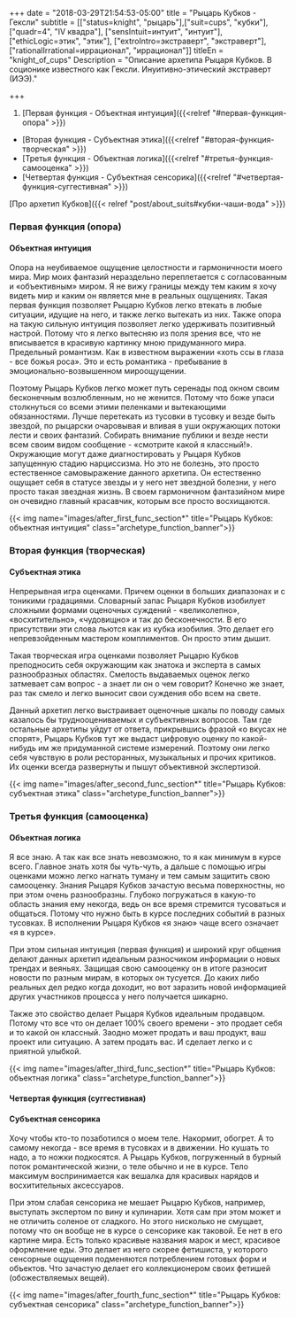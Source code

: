 +++
date = "2018-03-29T21:54:53-05:00"
title = "Рыцарь Кубков - Гексли"
subtitle = [["status=knight", "рыцарь"],["suit=cups", "кубки"],["quadr=4", "IV квадра"], ["sensIntuit=интуит", "интуит"], ["ethicLogic=этик", "этик"], ["extroIntro=экстраверт", "экстраверт"], ["rationalIrrational=иррационал", "иррационал"]]
titleEn = "knight_of_cups"
Description = "Описание архетипа Рыцаря Кубков. В соционике известного как Гексли. Инуитивно-этический экстраверт (ИЭЭ)."

+++

1. [Первая функция - Объектная интуиция]({{<relref "#первая-функция-опора" >}})
+ [Вторая функция - Субъектная этика]({{<relref "#вторая-функция-творческая" >}})
+ [Третья функция - Объектная логика]({{<relref "#третья-функция-самооценка" >}})
+ [Четвертая функция - Субъектная сенсорика]({{<relref "#четвертая-функция-суггестивная" >}})

<span class="badge badge-info badge-link">[Про архетип Кубков]({{< relref "post/about_suits#кубки-чаши-вода" >}})</span>

### Первая функция (опора)
#### Объектная интуиция
Опора на неубиваемое ощущение целостности и гармоничности моего мира. Мир моих фантазий нераздельно переплетается с согласованным 
и «объективным» миром. Я не вижу границы между тем каким я хочу видеть мир и каким он является мне в реальных ощущениях. 
Такая первая функция позволяет Рыцарю Кубков легко втекать в любые ситуации, идущие на него, и также легко вытекать из них. 
Также опора на такую сильную интуиция позволяет легко удерживать позитивный настрой. Потому что я легко вытесняю из поля зрения все, 
что не вписывается в красивую картинку мною придуманного мира. Предельный романтизм. Как в известном выражении «хоть ссы в глаза - 
все божья роса». Это и есть романтика - пребывание в эмоционально-возвышенном мироощущении. 

Поэтому Рыцарь Кубков легко может путь серенады под окном своим бесконечным возлюбленным, но не женится. Потому что боже упаси 
столкнуться со всеми этими пеленками и вытекающими обязанностями. Лучше перетекать из тусовки в тусовку и везде быть звездой, 
по рыцарски очаровывая и вливая в уши окружающих потоки лести и своих фантазий. Собирать внимание публики и везде нести всем 
своим видом сообщение - «смотрите какой я классный!». Окружающие могут даже диагностировать у Рыцаря Кубков запущенную стадию 
нарциссизма. Но это не болезнь, это просто естественное самовыражение данного архетипа. Он естественно ощущает себя в статусе 
звезды и у него нет звездной болезни, у него просто такая звездная жизнь. В своем гармоничном фантазийном мире он очевидно главный 
красавчик, которым все просто восхищаются.   

{{< img name="images/after_first_func_section*" title="Рыцарь Кубков: объектная интуиция" class="archetype_function_banner">}}

### Вторая функция (творческая)
#### Субъектная этика
Непрерывная игра оценками. Причем оценки в больших диапазонах и с тоникими градациями. Словарный запас Рыцаря Кубков изобилует 
сложными формами оценочных суждений - «великолепно», «восхитительно», «чудовищно» и так до бесконечности. В его присутствии эти 
слова льются как из кубка изобилия. Это делает его непревзойденным мастером комплиментов. Он просто этим дышит.   

Такая творческая игра оценками позволяет Рыцарю Кубков преподносить себя окружающим как знатока и эксперта в самых разнообразных 
областях. Смелость выдаваемых оценок легко затмевает сам вопрос - а знает ли он о чем говорит? Конечно же знает, раз так смело и 
легко выносит свои суждения обо всем на свете.

Данный архетип легко выстраивает оценочные шкалы по поводу самых казалось бы труднооцениваемых и субъективных вопросов. Там где 
остальные архетипы уйдут от ответа, прикрывшись фразой «о вкусах не спорят», Рыцарь Кубков тут же выдаст цифровую оценку по 
какой-нибудь им же придуманной системе измерений. Поэтому они легко себя чувствую в роли ресторанных, музыкальных и прочих критиков. 
Их оценки всегда развернуты и пышут объективной экспертизой. 

{{< img name="images/after_second_func_section*" title="Рыцарь Кубков: субъектная этика" class="archetype_function_banner">}}

### Третья функция (самооценка)
#### Объектная логика 
Я все знаю. А так как все знать невозможно, то я как минимум в курсе всего. Главное знать хотя бы чуть-чуть, а дальше с помощью игры 
оценками можно легко нагнать туману и тем самым защитить свою самооценку. Знания Рыцаря Кубков зачастую весьма поверхностны, 
но при этом очень разнообразны. Глубоко погружаться в какую-то область знания ему некогда, ведь он все время стремится тусоваться и 
общаться. Потому что нужно быть в курсе последних событий в разных тусовках. В исполнении Рыцаря Кубков «я знаю» чаще всего означает 
«я в курсе».

При этом сильная интуиция (первая функция) и широкий круг общения делают данных архетип идеальным разносчиком информации о новых 
трендах и веяньях. Защищая свою самооценку он в итоге разносит новости по разным мирам, в которых он тусуется. До каких либо реальных 
дел редко когда доходит, но вот заразить новой информацией других участников процесса у него получается шикарно.

Также это свойство делает Рыцаря Кубков идеальным продавцом. Потому что все что он делает 100% своего времени - это продает себя и то 
какой он классный. Заодно может продать и ваш продукт, ваш проект или ситуацию. А затем продать вас. И сделает легко и с приятной 
улыбкой.

{{< img name="images/after_third_func_section*" title="Рыцарь Кубков: объектная логика" class="archetype_function_banner">}}

#### Четвертая функция (суггестивная)
#### Субъектная сенсорика 
Хочу чтобы кто-то позаботился о моем теле. Накормит, обогрет. А то самому некогда - все время в тусовках и в движении. Но кушать то 
надо, а то ножки подкосятся. А Рыцарь Кубков, погруженный в бурный поток романтической жизни, о теле обычно и не в курсе. Тело 
максимум воспринимается как вешалка для красивых нарядов и восхитительных аксессуаров. 

При этом слабая сенсорика не мешает Рыцарю Кубков, например, выступать экспертом по вину и кулинарии. Хотя сам при этом может и 
не отличить соленое от сладкого. Но этого нисколько не смущает, потому что он вообще не в курсе о сенсорике как таковой. 
Ее нет в его картине мира. Есть только красивые названия марок и мест, красивое оформление еды. Это делает из него скорее фетишиста, 
у которого сенсорные ощущения подменяются потреблением готовых форм и объектов. Что зачастую делает его коллекционером своих 
фетишей (обожествляемых вещей). 

{{< img name="images/after_fourth_func_section*" title="Рыцарь Кубков: субъектная сенсорика" class="archetype_function_banner">}}